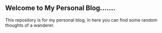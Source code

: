 ## Welcome to My Personal Blog.......

This repository is for my personal blog, in here you can find some random thoughts of a wanderer.
